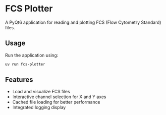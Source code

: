 # FCS Plotter

A PyQt6 application for reading and plotting FCS (Flow Cytometry Standard) files.

## Usage

Run the application using:

```bash
uv run fcs-plotter
```

## Features

- Load and visualize FCS files
- Interactive channel selection for X and Y axes
- Cached file loading for better performance
- Integrated logging display

